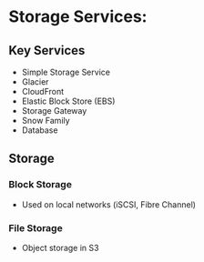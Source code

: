 # Storage Services:

## Key Services

* Simple Storage Service
* Glacier
* CloudFront
* Elastic Block Store (EBS)
* Storage Gateway
* Snow Family
* Database

## Storage

### Block Storage

* Used on local networks (iSCSI, Fibre Channel)

### File Storage

* Object storage in S3


